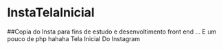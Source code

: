 # InstaTelaInicial
##Copia do Insta para fins de estudo e  desenvoltimento front end ... E um pouco de php hahaha
Tela Inicial Do Instagram
